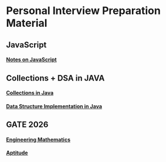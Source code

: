 # Personal Interview Preparation Material


## JavaScript 

#### [Notes on JavaScript](javascript/readme.md)

## Collections + DSA in JAVA

#### [Collections in Java](java/collections/readme.md)

#### [Data Structure Implementation in Java](java/data-structure-implementation/readme.md)


## GATE 2026

#### [Engineering Mathematics](/GATE2026/EngineeringMathematics/readme.md)

#### [Aptitude](/GATE2026/Aptitude/readme.md)
